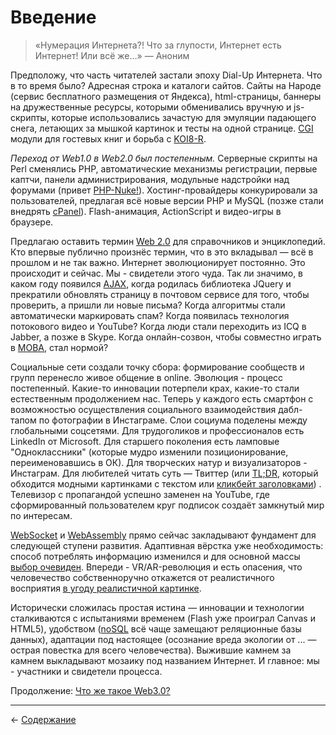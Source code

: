 # Введение

> «Нумерация Интернета?!
Что за глупости, Интернет есть Интернет!
Или всё же…»
— Аноним

Предположу, что часть читателей застали эпоху Dial-Up Интернета. Что в то время было? Адресная строка и каталоги сайтов. Сайты на Народе (сервис бесплатного размещения от Яндекса), html-страницы, баннеры на дружественные ресурсы, которыми обменивались вручную и js-скрипты, которые использовались зачастую для эмуляции падающего снега, летающих за мышкой картинок и тесты на одной странице. [CGI](https://ru.wikipedia.org/wiki/CGI) модули для гостевых книг и борьба с [KOI8-R](https://ru.wikipedia.org/wiki/КОИ-8).

*Переход от Web1.0 в Web2.0 был постепенным.* Серверные скрипты на Perl сменялись PHP, автоматические механизмы регистрации, первые каптчи, панели администрирования, модульные надстройки над форумами (привет [PHP-Nuke!](https://ru.wikipedia.org/wiki/PHP-Nuke)). Хостинг-провайдеры конкурировали за пользователей, предлагая всё новые версии PHP и MySQL (позже стали внедрять [cPanel](https://en.wikipedia.org/wiki/CPanel)). Flash-анимация, ActionScript и видео-игры в браузере.

Предлагаю оставить термин [Web 2.0](https://ru.wikipedia.org/wiki/Веб_2.0) для справочников и энциклопедий. Кто впервые публично произнёс термин, что в это вкладывал — всё в прошлом и не так важно. Интернет эволюционирует постоянно. Это происходит и сейчас. Мы - свидетели этого чуда. Так ли значимо, в каком году появился [AJAX](https://ru.wikipedia.org/wiki/AJAX), когда родилась библиотека JQuery и прекратили обновлять страницу в почтовом сервисе для того, чтобы проверить, а пришли ли новые письма? Когда алгоритмы стали автоматически маркировать спам? Когда появилась технология потокового видео и YouTube? Когда люди стали переходить из ICQ в Jabber, а позже в Skype. Когда онлайн-созвон, чтобы совместно играть в [MOBA](https://ru.wikipedia.org/wiki/MOBA), стал нормой?

Социальные сети создали точку сбора: формирование сообществ и групп перенесло живое общение в online. Эволюция - процесс постепенный. Какие-то инновации потерпели крах, какие-то стали естественным продолжением нас. Теперь у каждого есть смартфон с возможностью осуществления социального взаимодействия дабл-тапом по фотографии в Инстаграме. Слои социума поделены между глобальными соцсетями. Для трудоголиков и профессионалов есть LinkedIn от Microsoft. Для старшего поколения есть ламповые "Одноклассники" (которые мудро изменили позиционирование, переименовавшись в ОК). Для творческих натур и визуализаторов - Инстаграм. Для любителей читать суть — Твиттер (или [TL;DR](https://ru.wikipedia.org/wiki/TL;DR), который обходится модными картинками с текстом или [кликбейт заголовками](https://ru.wikipedia.org/wiki/%D0%9A%D0%BB%D0%B8%D0%BA%D0%B1%D0%B5%D0%B9%D1%82)) . Телевизор с пропагандой успешно заменен на YouTube, где сформированный пользователем круг подписок создаёт замкнутый мир по интересам.

[WebSocket](https://ru.wikipedia.org/wiki/WebSocket) и [WebAssembly](https://ru.wikipedia.org/wiki/WebAssembly) прямо сейчас закладывают фундамент для следующей ступени развития. Адаптивная вёрстка уже необходимость: способ потреблять информацию изменился и для основной массы [выбор очевиден](https://www.perficientdigital.com/insights/our-research/mobile-vs-desktop-usage-study). Впереди - VR/AR-революция и есть опасения, что человечество собственноручно откажется от реалистичного восприятия [в угоду реалистичной картинке](https://www.youtube.com/watch?v=Is8eXZco46Q).

Исторически сложилась простая истина — инновации и технологии сталкиваются с испытаниями временем (Flash уже проиграл Canvas и HTML5), удобством ([noSQL](https://ru.wikipedia.org/wiki/NoSQL) всё чаще замещают реляционные базы данных), адаптации под настоящее (осознание вреда экологии от ... — острая повестка для всего человечества). Выжившие камнем за камнем выкладывают мозаику под названием Интернет. И главное: мы - участники и свидетели процесса.

Продолжение: [Что же такое Web3.0?](ru-question.md)

***

← [Содержание](README.md)